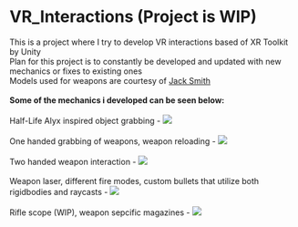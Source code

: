 # VR_Interactions (Project is WIP)
This is a project where I try to develop VR interactions based of XR Toolkit by Unity</br>
Plan for this project is to constantly be developed and updated with new mechanics or fixes to existing ones</br>
Models used for weapons are courtesy of [Jack Smith](https://www.linkedin.com/in/jack-smith-6448a0196/)</br>
</br>
**Some of the mechanics i developed can be seen below:**</br></br>
Half-Life Alyx inspired object grabbing -
![](https://github.com/DatPinkGuy/VR_Interactions/blob/main/GitGifs/grab.gif)</br></br>
One handed grabbing of weapons, weapon reloading -
![](https://github.com/DatPinkGuy/VR_Interactions/blob/main/GitGifs/onehanded.gif)</br></br>
Two handed weapon interaction -
![](https://github.com/DatPinkGuy/VR_Interactions/blob/main/GitGifs/weapongrab.gif)</br></br>
Weapon laser, different fire modes, custom bullets that utilize both rigidbodies and raycasts -
![](https://github.com/DatPinkGuy/VR_Interactions/blob/main/GitGifs/firemodereload.gif)</br></br>
Rifle scope (WIP), weapon sepcific magazines -
![](https://github.com/DatPinkGuy/VR_Interactions/blob/main/GitGifs/sniperscope.gif)</br></br>
